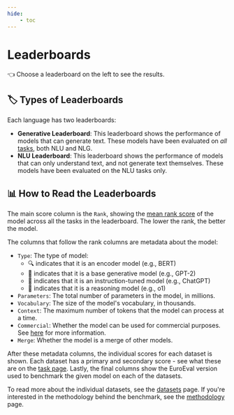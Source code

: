 ```yaml
---
hide:
    - toc
---
```

# Leaderboards

👈 Choose a leaderboard on the left to see the results.


## 🏷️ Types of Leaderboards

Each language has two leaderboards:

- **Generative Leaderboard**: This leaderboard shows the performance of models that can
  generate text. These models have been evaluated on _all_ [tasks](/tasks), both NLU and
  NLG.
- **NLU Leaderboard**: This leaderboard shows the performance of models that can only
  understand text, and not generate text themselves. These models have been evaluated on
  the NLU tasks only.


## 📊 How to Read the Leaderboards

The main score column is the `Rank`, showing the [mean rank score](/methodology) of the
model across all the tasks in the leaderboard. The lower the rank, the better the model.

The columns that follow the rank columns are metadata about the model:

- `Type`: The type of model:
    - 🔍 indicates that it is an encoder model (e.g., BERT)
    - 🧠 indicates that it is a base generative model (e.g., GPT-2)
    - 📝 indicates that it is an instruction-tuned model (e.g., ChatGPT)
    - 🤔 indicates that it is a reasoning model (e.g., o1)
- `Parameters`: The total number of parameters in the model, in millions.
- `Vocabulary`: The size of the model's vocabulary, in thousands.
- `Context`: The maximum number of tokens that the model can process at a time.
- `Commercial`: Whether the model can be used for commercial purposes. See [here](/faq)
  for more information.
- `Merge`: Whether the model is a merge of other models.

After these metadata columns, the individual scores for each dataset is shown. Each
dataset has a primary and secondary score - see what these are on the [task
page](/tasks). Lastly, the final columns show the EuroEval version used to benchmark
the given model on each of the datasets.

To read more about the individual datasets, see the [datasets](/datasets) page. If
you're interested in the methodology behind the benchmark, see the
[methodology](/methodology) page.
